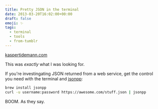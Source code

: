 ```yaml
---
title: Pretty JSON in the terminal
date: 2013-03-20T16:02:00+00:00
draft: false
emoji: ✨
tags:
  - terminal
  - tools
  - from-tumblr
---
```

[kaspertidemann.com](https://web.archive.org/web/20141024021149/http://www.kaspertidemann.com/pretty-printing-json-in-the-terminal/)

This was _exactly_ what I was looking for.

If you're investingating JSON returned from a web service, get the control you need with the terminal and [jsonpp](https://github.com/jmhodges/jsonpp):

```bash
brew install jsonpp
curl -u username:password https://awesome.com/stuff.json | jsonpp 
```

BOOM. As they say.
